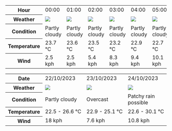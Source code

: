 
<table>
    <tr>
        <th>Hour</th>
        <td>00:00</td><td>01:00</td><td>02:00</td><td>03:00</td><td>04:00</td><td>05:00</td><td>06:00</td><td>07:00</td><td>08:00</td><td>09:00</td><td>10:00</td><td>11:00</td><td>12:00</td><td>13:00</td><td>14:00</td><td>15:00</td><td>16:00</td><td>17:00</td><td>18:00</td><td>19:00</td><td>20:00</td><td>21:00</td><td>22:00</td><td>23:00</td>
    </tr>
    <tr>
        <th>Weather</th>
        <td><img src="https://cdn.weatherapi.com/weather/64x64/night/116.png"></img></td><td><img src="https://cdn.weatherapi.com/weather/64x64/night/116.png"></img></td><td><img src="https://cdn.weatherapi.com/weather/64x64/night/116.png"></img></td><td><img src="https://cdn.weatherapi.com/weather/64x64/night/116.png"></img></td><td><img src="https://cdn.weatherapi.com/weather/64x64/night/116.png"></img></td><td><img src="https://cdn.weatherapi.com/weather/64x64/night/116.png"></img></td><td><img src="https://cdn.weatherapi.com/weather/64x64/day/116.png"></img></td><td><img src="https://cdn.weatherapi.com/weather/64x64/day/116.png"></img></td><td><img src="https://cdn.weatherapi.com/weather/64x64/day/116.png"></img></td><td><img src="https://cdn.weatherapi.com/weather/64x64/day/116.png"></img></td><td><img src="https://cdn.weatherapi.com/weather/64x64/day/119.png"></img></td><td><img src="https://cdn.weatherapi.com/weather/64x64/day/119.png"></img></td><td><img src="https://cdn.weatherapi.com/weather/64x64/day/119.png"></img></td><td><img src="https://cdn.weatherapi.com/weather/64x64/day/116.png"></img></td><td><img src="https://cdn.weatherapi.com/weather/64x64/day/116.png"></img></td><td><img src="https://cdn.weatherapi.com/weather/64x64/day/116.png"></img></td><td><img src="https://cdn.weatherapi.com/weather/64x64/day/116.png"></img></td><td><img src="https://cdn.weatherapi.com/weather/64x64/day/116.png"></img></td><td><img src="https://cdn.weatherapi.com/weather/64x64/night/122.png"></img></td><td><img src="https://cdn.weatherapi.com/weather/64x64/night/122.png"></img></td><td><img src="https://cdn.weatherapi.com/weather/64x64/night/122.png"></img></td><td><img src="https://cdn.weatherapi.com/weather/64x64/night/122.png"></img></td><td><img src="https://cdn.weatherapi.com/weather/64x64/night/122.png"></img></td><td><img src="https://cdn.weatherapi.com/weather/64x64/night/122.png"></img></td>
    </tr>
    <tr>
        <th>Condition</th>
        <td width="200px">Partly cloudy</td><td width="200px">Partly cloudy</td><td width="200px">Partly cloudy</td><td width="200px">Partly cloudy</td><td width="200px">Partly cloudy</td><td width="200px">Partly cloudy</td><td width="200px">Partly cloudy</td><td width="200px">Partly cloudy</td><td width="200px">Partly cloudy</td><td width="200px">Partly cloudy</td><td width="200px">Cloudy</td><td width="200px">Cloudy</td><td width="200px">Cloudy</td><td width="200px">Partly cloudy</td><td width="200px">Partly cloudy</td><td width="200px">Partly cloudy</td><td width="200px">Partly cloudy</td><td width="200px">Partly cloudy</td><td width="200px">Overcast</td><td width="200px">Overcast</td><td width="200px">Overcast</td><td width="200px">Overcast</td><td width="200px">Overcast</td><td width="200px">Overcast</td>
    </tr>
    <tr>
        <th>Temperature</th>
        <td>23.7 °C</td><td>23.6 °C</td><td>23.5 °C</td><td>23.2 °C</td><td>22.9 °C</td><td>22.7 °C</td><td>22.6 °C</td><td>22.5 °C</td><td>22.9 °C</td><td>23.6 °C</td><td>26 °C</td><td>26.6 °C</td><td>26.6 °C</td><td>26.3 °C</td><td>26.2 °C</td><td>26.1 °C</td><td>25.7 °C</td><td>25 °C</td><td>26 °C</td><td>23.8 °C</td><td>23.6 °C</td><td>23.3 °C</td><td>23.2 °C</td><td>23.5 °C</td>
    </tr>
    <tr>
        <th>Wind</th>
        <td>2.5 kph</td><td>2.5 kph</td><td>5.4 kph</td><td>8.3 kph</td><td>9.4 kph</td><td>10.1 kph</td><td>10.1 kph</td><td>9.4 kph</td><td>10.1 kph</td><td>12.2 kph</td><td>16.2 kph</td><td>17.6 kph</td><td>18 kph</td><td>17.6 kph</td><td>16.9 kph</td><td>14.8 kph</td><td>12.2 kph</td><td>8.3 kph</td><td>13 kph</td><td>7.6 kph</td><td>7.9 kph</td><td>6.8 kph</td><td>6.1 kph</td><td>4.3 kph</td>
    </tr>
</table>



<table>
    <tr>
        <th>Date</th>
        <td>22/10/2023</td><td>23/10/2023</td><td>24/10/2023</td>
    </tr>
    <tr>
        <th>Weather</th>
        <td><img src="https://cdn.weatherapi.com/weather/64x64/day/116.png"/></td><td><img src="https://cdn.weatherapi.com/weather/64x64/day/122.png"/></td><td><img src="https://cdn.weatherapi.com/weather/64x64/day/176.png"/></td>
    </tr>
    <tr>
        <th>Condition</th>
        <td width="200px">Partly cloudy</td><td width="200px">Overcast</td><td width="200px">Patchy rain possible</td>
    </tr>
    <tr>
        <th>Temperature</th>
        <td>22.5 -  26.6 °C</td><td>22.9 -  25.1 °C</td><td>22.6 -  30.1 °C</td>
    </tr>
    <tr>
        <th>Wind</th>
        <td>18 kph</td><td>7.6 kph</td><td>10.8 kph</td>
    </tr>
</table>



